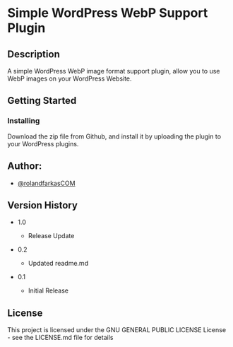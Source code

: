 # Simple WordPress WebP Support Plugin

## Description

A simple WordPress WebP image format support plugin, allow you to use WebP images on your WordPress Website.

## Getting Started


### Installing

Download the zip file from Github, and install it by uploading the plugin to your WordPress plugins.

## Author:

* [@rolandfarkasCOM](https://github.com/rolandfarkasCOM/)  

## Version History
* 1.0 
    * Release Update

* 0.2
    * Updated readme.md

* 0.1
    * Initial Release

## License

This project is licensed under the GNU GENERAL PUBLIC LICENSE License - see the LICENSE.md file for details
